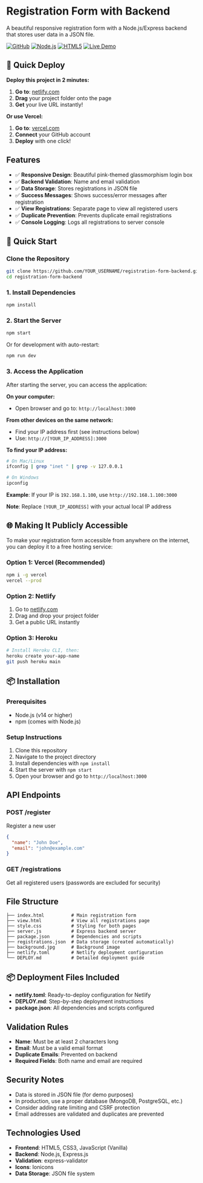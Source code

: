 # Registration Form with Backend

A beautiful responsive registration form with a Node.js/Express backend that stores user data in a JSON file.

[![GitHub](https://img.shields.io/badge/GitHub-Repository-blue?style=for-the-badge&logo=github)](https://github.com/charveemasand108/Event-Registeration-ACM)
[![Node.js](https://img.shields.io/badge/Node.js-Express-green?style=for-the-badge&logo=node.js)](https://nodejs.org/)
[![HTML5](https://img.shields.io/badge/HTML5-CSS3-orange?style=for-the-badge&logo=html5)](https://developer.mozilla.org/en-US/docs/Web/HTML)
[![Live Demo](https://img.shields.io/badge/Live-Demo-brightgreen?style=for-the-badge&logo=netlify)](https://netlify.com)

## 🚀 Quick Deploy

**Deploy this project in 2 minutes:**

1. **Go to**: [netlify.com](https://netlify.com)
2. **Drag** your project folder onto the page
3. **Get** your live URL instantly!

**Or use Vercel:**
1. **Go to**: [vercel.com](https://vercel.com)
2. **Connect** your GitHub account
3. **Deploy** with one click!

## Features

- ✅ **Responsive Design**: Beautiful pink-themed glassmorphism login box
- ✅ **Backend Validation**: Name and email validation
- ✅ **Data Storage**: Stores registrations in JSON file
- ✅ **Success Messages**: Shows success/error messages after registration
- ✅ **View Registrations**: Separate page to view all registered users
- ✅ **Duplicate Prevention**: Prevents duplicate email registrations
- ✅ **Console Logging**: Logs all registrations to server console

## 🚀 Quick Start

### Clone the Repository
```bash
git clone https://github.com/YOUR_USERNAME/registration-form-backend.git
cd registration-form-backend
```

### 1. Install Dependencies
```bash
npm install
```

### 2. Start the Server
```bash
npm start
```
Or for development with auto-restart:
```bash
npm run dev
```

### 3. Access the Application

After starting the server, you can access the application:

**On your computer:**
- Open browser and go to: `http://localhost:3000`

**From other devices on the same network:**
- Find your IP address first (see instructions below)
- Use: `http://[YOUR_IP_ADDRESS]:3000`

**To find your IP address:**
```bash
# On Mac/Linux
ifconfig | grep "inet " | grep -v 127.0.0.1

# On Windows
ipconfig
```

**Example**: If your IP is `192.168.1.100`, use `http://192.168.1.100:3000`

**Note**: Replace `[YOUR_IP_ADDRESS]` with your actual local IP address

## 🌐 Making It Publicly Accessible

To make your registration form accessible from anywhere on the internet, you can deploy it to a free hosting service:

### Option 1: Vercel (Recommended)
```bash
npm i -g vercel
vercel --prod
```

### Option 2: Netlify
1. Go to [netlify.com](https://netlify.com)
2. Drag and drop your project folder
3. Get a public URL instantly

### Option 3: Heroku
```bash
# Install Heroku CLI, then:
heroku create your-app-name
git push heroku main
```

## 📦 Installation

### Prerequisites
- Node.js (v14 or higher)
- npm (comes with Node.js)

### Setup Instructions
1. Clone this repository
2. Navigate to the project directory
3. Install dependencies with `npm install`
4. Start the server with `npm start`
5. Open your browser and go to `http://localhost:3000`

## API Endpoints

### POST /register
Register a new user
```json
{
  "name": "John Doe",
  "email": "john@example.com"
}
```

### GET /registrations
Get all registered users (passwords are excluded for security)

## File Structure
```
├── index.html          # Main registration form
├── view.html           # View all registrations page
├── style.css           # Styling for both pages
├── server.js           # Express backend server
├── package.json        # Dependencies and scripts
├── registrations.json  # Data storage (created automatically)
├── background.jpg      # Background image
├── netlify.toml        # Netlify deployment configuration
└── DEPLOY.md           # Detailed deployment guide
```

## 📦 Deployment Files Included
- **netlify.toml**: Ready-to-deploy configuration for Netlify
- **DEPLOY.md**: Step-by-step deployment instructions
- **package.json**: All dependencies and scripts configured

## Validation Rules
- **Name**: Must be at least 2 characters long
- **Email**: Must be a valid email format
- **Duplicate Emails**: Prevented on backend
- **Required Fields**: Both name and email are required

## Security Notes
- Data is stored in JSON file (for demo purposes)
- In production, use a proper database (MongoDB, PostgreSQL, etc.)
- Consider adding rate limiting and CSRF protection
- Email addresses are validated and duplicates are prevented

## Technologies Used
- **Frontend**: HTML5, CSS3, JavaScript (Vanilla)
- **Backend**: Node.js, Express.js
- **Validation**: express-validator
- **Icons**: Ionicons
- **Data Storage**: JSON file system
